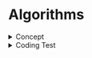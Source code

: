 # Algorithms

<details>
  <summary>Concept</summary>

  ### [>> Jump to README.md <<](https://github.com/leeheefull/Algorithms/blob/master/Concept/README.md)
  ---
</details>

<details>
  <summary>Coding Test</summary>

  ### [>> Jump to README.md <<](https://github.com/leeheefull/Algorithms/blob/master/CodingTest/README.md)
  ---
</details>